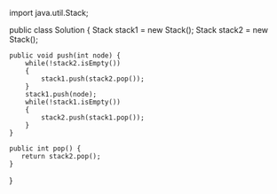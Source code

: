 import java.util.Stack;

public class Solution {
    Stack<Integer> stack1 = new Stack<Integer>();
    Stack<Integer> stack2 = new Stack<Integer>();
    
    public void push(int node) {
        while(!stack2.isEmpty())
        {
            stack1.push(stack2.pop());
        }
        stack1.push(node);
        while(!stack1.isEmpty())
        {
            stack2.push(stack1.pop());
        }
    }
    
    public int pop() {
       return stack2.pop();
    }
}
